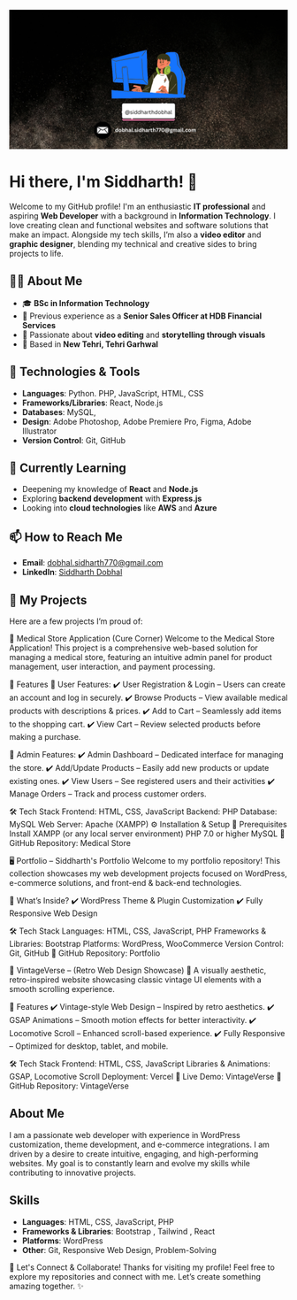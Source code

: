 ![Banner](https://raw.githubusercontent.com/siddharthdobhal/siddharthdobhal/0d163947ad3b4b84eafb2f4653aedf4502152bd2/%40heysidio.png)


# Hi there, I'm Siddharth! 👋

Welcome to my GitHub profile! I'm an enthusiastic **IT professional** and aspiring **Web Developer** with a background in **Information Technology**. I love creating clean and functional websites and software solutions that make an impact. Alongside my tech skills, I’m also a **video editor** and **graphic designer**, blending my technical and creative sides to bring projects to life.

## 👨‍💻 About Me
- 🎓 **BSc in Information Technology**
- 💼 Previous experience as a **Senior Sales Officer at HDB Financial Services**
- 🎥 Passionate about **video editing** and **storytelling through visuals**
- 📍 Based in **New Tehri, Tehri Garhwal**


## 🔧 Technologies & Tools
- **Languages**: Python. PHP, JavaScript, HTML, CSS
- **Frameworks/Libraries**: React, Node.js
- **Databases**: MySQL, 
- **Design**: Adobe Photoshop, Adobe Premiere Pro, Figma, Adobe Illustrator
- **Version Control**: Git, GitHub

## 🌱 Currently Learning
- Deepening my knowledge of **React** and **Node.js**
- Exploring **backend development** with **Express.js**
- Looking into **cloud technologies** like **AWS** and **Azure**


## 📫 How to Reach Me
- **Email**: [dobhal.sidharth770@gmail.com](mailto:dobhal.sidharth770@gmail.com)
- **LinkedIn**: [Siddharth Dobhal](https://www.linkedin.com/in/siddharth-dobhal/)


## 💼 My Projects
Here are a few projects I’m proud of:

🏥 Medical Store Application (Cure Corner)
Welcome to the Medical Store Application!
This project is a comprehensive web-based solution for managing a medical store, featuring an intuitive admin panel for product management, user interaction, and payment processing.

🚀 Features
🛒 User Features:
✔️ User Registration & Login – Users can create an account and log in securely.
✔️ Browse Products – View available medical products with descriptions & prices.
✔️ Add to Cart – Seamlessly add items to the shopping cart.
✔️ View Cart – Review selected products before making a purchase.

🔧 Admin Features:
✔️ Admin Dashboard – Dedicated interface for managing the store.
✔️ Add/Update Products – Easily add new products or update existing ones.
✔️ View Users – See registered users and their activities
✔️ Manage Orders – Track and process customer orders.

🛠️ Tech Stack
Frontend: HTML, CSS, JavaScript
Backend: PHP
Database: MySQL
Web Server: Apache (XAMPP)
⚙️ Installation & Setup
📌 Prerequisites
Install XAMPP (or any local server environment)
PHP 7.0 or higher
MySQL
🔗 GitHub Repository: Medical Store

🖥️ Portfolio – Siddharth's Portfolio
Welcome to my portfolio repository! This collection showcases my web development projects focused on WordPress, e-commerce solutions, and front-end & back-end technologies.

🚀 What’s Inside?
✔️ WordPress Theme & Plugin Customization
✔️ Fully Responsive Web Design

🛠️ Tech Stack
Languages: HTML, CSS, JavaScript, PHP
Frameworks & Libraries: Bootstrap
Platforms: WordPress, WooCommerce
Version Control: Git, GitHub
🔗 GitHub Repository: Portfolio

🎨 VintageVerse – (Retro Web Design Showcase)
🌟 A visually aesthetic, retro-inspired website showcasing classic vintage UI elements with a smooth scrolling experience.

🚀 Features
✔️ Vintage-style Web Design – Inspired by retro aesthetics.
✔️ GSAP Animations – Smooth motion effects for better interactivity.
✔️ Locomotive Scroll – Enhanced scroll-based experience.
✔️ Fully Responsive – Optimized for desktop, tablet, and mobile.

🛠️ Tech Stack
Frontend: HTML, CSS, JavaScript
Libraries & Animations: GSAP, Locomotive Scroll
Deployment: Vercel
🔗 Live Demo: VintageVerse
🔗 GitHub Repository: VintageVerse

## About Me

I am a passionate web developer with experience in WordPress customization, theme development, and e-commerce integrations. I am driven by a desire to create intuitive, engaging, and high-performing websites. My goal is to constantly learn and evolve my skills while contributing to innovative projects.

## Skills

- **Languages**: HTML, CSS, JavaScript, PHP
- **Frameworks & Libraries**: Bootstrap , Tailwind , React
- **Platforms**: WordPress
- **Other**: Git, Responsive Web Design, Problem-Solving



🚀 Let's Connect & Collaborate!
Thanks for visiting my profile! Feel free to explore my repositories and connect with me. Let’s create something amazing together. ✨


